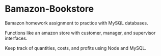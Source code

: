 # Bamazon-Bookstore

Bamazon homework assignment to practice with MySQL databases.

Functions like an amazon store with customer, manager, and supervisor interfaces.

Keep track of quantities, costs, and profits using Node and MySQL.